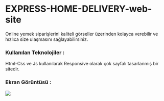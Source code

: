 # EXPRESS-HOME-DELIVERY-web-site
Online yemek siparişlerini kaliteli görseller üzerinden kolayca verebilir ve hızlıca size ulaşmasını sağlayabilirsiniz.
<h3>Kullanılan Teknolojiler :</h3>
 Html-Css ve Js kullanılarak Responsive olarak çok sayfalı tasarlanmış bir sitedir.
  <h3>Ekran Görüntüsü :</h3>
 <img src="https://github.com/OsmanKutukcu/EXPRESS-HOME-DELIVERY-web-site/blob/dc352bb0c85eb4464cb2b0909baacc084f20959c/EXPRESS%20HOME%20DELIVERY-web%20site/screenshot.gif")/>
 
  
